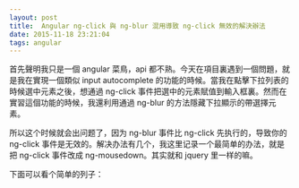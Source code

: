 ```yaml
---
layout: post
title:  Angular ng-click 與 ng-blur 混用導致 ng-click 無效的解決辦法
date: 2015-11-18 23:21:04
tags: angular
---
```


首先聲明我只是一個 angular 菜鳥，api 都不熟。今天在項目裏遇到一個問題，就是我在實現一個類似 input autocomplete 的功能的時候。當我在點擊下拉列表的時候選中元素之後，想通過 ng-click 事件把選中的元素賦值到輸入框裏。然而在實習這個功能的時候，我還利用通過 ng-blur 的方法隱藏下拉顯示的帶選擇元素。

所以这个时候就会出问题了，因为 ng-blur 事件比 ng-click 先执行的，导致你的 ng-click 事件是无效的。解决办法有几个，我这里记录一个最简单的办法，就是把 ng-click 事件改成 ng-mousedown。其实就和 jquery 里一样的嘛。

下面可以看个简单的列子：
